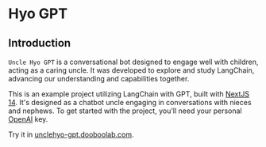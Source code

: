 # Hyo GPT

## Introduction

`Uncle Hyo GPT` is a conversational bot designed to engage well with children, acting as a caring uncle. It was developed to explore and study LangChain, advancing our understanding and capabilities together.

This is an example project utilizing LangChain with GPT, built with [NextJS 14](https://nextjs.org/blog/next-14). It's designed as a chatbot uncle engaging in conversations with nieces and nephews. To get started with the project, you'll need your personal [OpenAI](https://openai.com) key.

Try it in [unclehyo-gpt.dooboolab.com](https://unclehyo-gpt.dooboolab.com).